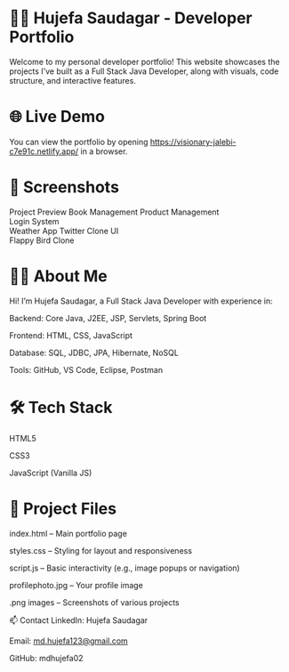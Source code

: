 # 👨‍💻 Hujefa Saudagar - Developer Portfolio
Welcome to my personal developer portfolio! This website showcases the projects I’ve built as a Full Stack Java Developer, along with visuals, code structure, and interactive features.

# 🌐 Live Demo
You can view the portfolio by opening https://visionary-jalebi-c7e91c.netlify.app/ in a browser.

# 📸 Screenshots
Project	Preview
Book Management	
Product Management	
Login System	
Weather App	
Twitter Clone UI	
Flappy Bird Clone	

# 🧑‍💼 About Me
Hi! I’m Hujefa Saudagar, a Full Stack Java Developer with experience in:

Backend: Core Java, J2EE, JSP, Servlets, Spring Boot

Frontend: HTML, CSS, JavaScript

Database: SQL, JDBC, JPA, Hibernate, NoSQL

Tools: GitHub, VS Code, Eclipse, Postman

# 🛠️ Tech Stack
HTML5

CSS3

JavaScript (Vanilla JS)

# 📁 Project Files
index.html – Main portfolio page

styles.css – Styling for layout and responsiveness

script.js – Basic interactivity (e.g., image popups or navigation)

profilephoto.jpg – Your profile image

.png images – Screenshots of various projects


📫 Contact
LinkedIn: Hujefa Saudagar

Email: md.hujefa123@gmail.com

GitHub: mdhujefa02
